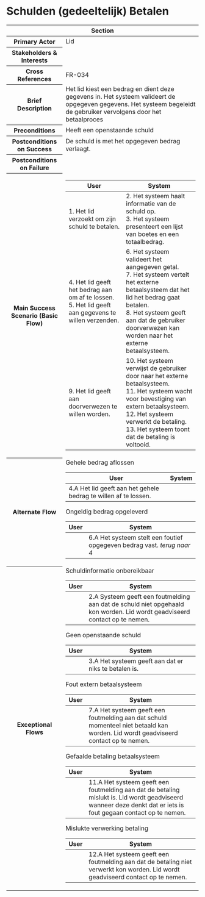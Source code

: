 # Schulden (gedeeltelijk) Betalen
<table> 
    <thead>
        <tr>
            <th scope="col" colspan="2">Section</th>
        </tr>
    </thead>
    <tbody>
        <tr>
            <th scope="row">Primary Actor</th>
            <td>Lid</td>
        </tr>
        <tr>
            <th scope="row">Stakeholders & Interests</th>
            <td></td>
        </tr>
        <tr>
            <th scope="row">Cross References</th>
            <td>FR-034</td>
        </tr>
        <tr>
            <th scope="row">Brief Description</th>
            <td>
                Het lid kiest een bedrag en dient deze gegevens in. Het systeem valideert de opgegeven gegevens. 
                Het systeem begeleidt de gebruiker vervolgens door het betaalproces</td>
        </tr>
        <tr>
            <th scope="row">Preconditions</th>
            <td>Heeft een openstaande schuld</td>
        </tr>
        <tr>
            <th scope="row">Postconditions on Success</th>
            <td>De schuld is met het opgegeven bedrag verlaagt.</td>
        </tr>
        <tr>
            <th scope="row">Postconditions on Failure</th>
            <td></td>
        </tr>
        <tr>
            <th scope="row">Main Success Scenario (Basic Flow)</th>
            <td>
                <table>
                    <thead>
                        <tr>
                            <th scope="col">User</th>
                            <th scope="col">System</th>
                        </tr>
                    </thead>
                    <tbody>
                        <tr>
                            <td>1. Het lid verzoekt om zijn schuld te betalen.</td>
                            <td>
                                2. Het systeem haalt informatie van de schuld op.<br>
                                3. Het systeem presenteert een lijst van boetes en een totaalbedrag.<br>
                            </td>
                        </tr>
                        <tr>
                            <td>
                                4. Het lid geeft het bedrag aan om af te lossen.<br>
                                5. Het lid geeft aan gegevens te willen verzenden.
                            </td>
                            <td>
                                6. Het systeem valideert het aangegeven getal.<br>
                                7. Het systeem vertelt het externe betaalsysteem dat het lid het bedrag gaat betalen.<br>
                                8. Het systeem geeft aan dat de gebruiker doorverwezen kan worden naar het externe betaalsysteem.
                            </td>
                        </tr>
                        <tr>
                            <td>
                                9. Het lid geeft aan doorverwezen te willen worden.
                            </td>
                            <td>
                                10. Het systeem verwijst de gebruiker door naar het externe betaalsysteem.<br> 
                                11. Het systeem wacht voor bevestiging van extern betaalsysteem.<br>
                                12. Het systeem verwerkt de betaling.<br>
                                13. Het systeem toont dat de betaling is voltooid.
                            </td>
                        </tr>
                    </tbody>
                </table>
            </td>
        </tr>
        <tr>
            <th scope="row">Alternate Flow</th>
            <td>
                <div>Gehele bedrag aflossen</div>           
                <table>
                    <thead>
                        <tr>
                            <th scope="col">User</th>
                            <th scope="col">System</th>
                        </tr>
                    </thead>
                    <tbody> 
                        <tr>
                            <td>4.A Het lid geeft aan het gehele bedrag te willen af te lossen.</td>
                            <td></td>
                        </tr>
                    </tbody>
                </table>
                <div>Ongeldig bedrag opgeleverd</div>
                <table>
                    <thead>
                        <tr>
                            <th scope="col">User</th>
                            <th scope="col">System</th>
                        </tr>
                    </thead>
                    <tbody> 
                        <tr>
                            <td></td>
                            <td>6.A Het systeem stelt een foutief opgegeven bedrag vast. <em>terug naar 4</em></td>
                        </tr>
                    </tbody>
                </table> 
            </td>
        </tr>
        <tr>
            <th scope="row">Exceptional Flows</th>
            <td>
                <div>Schuldinformatie onbereikbaar</div>
                <table>
                    <thead>
                        <tr>
                            <th scope="col">User</th>
                            <th scope="col">System</th>
                        </tr>
                    </thead>
                    <tbody> 
                        <tr>
                            <td></td>
                            <td>
                                2.A Systeem geeft een foutmelding aan dat de schuld niet opgehaald kon worden.
                                Lid wordt geadviseerd contact op te nemen. 
                            </td>
                        </tr>
                    </tbody>
                </table>
                <div>Geen openstaande schuld</div>  
                <table>
                    <thead>
                        <tr>
                            <th scope="col">User</th>
                            <th scope="col">System</th>
                        </tr>
                    </thead>
                    <tbody> 
                        <tr>
                            <td></td>
                            <td>3.A Het systeem geeft aan dat er niks te betalen is.</td>
                        </tr>
                    </tbody>
                </table>    
                <div>Fout extern betaalsysteem</div>            
                <table>
                    <thead>
                        <tr>
                            <th scope="col">User</th>
                            <th scope="col">System</th>
                        </tr>
                    </thead>
                    <tbody> 
                        <tr>
                            <td></td>
                            <td>
                                7.A Het systeem geeft een foutmelding aan dat schuld momenteel niet betaald kan worden. 
                                Lid wordt geadviseerd contact op te nemen.
                            </td>
                        </tr>
                    </tbody>
                </table>
                <div>Gefaalde betaling betaalsysteem</div>
                <table>
                    <thead>
                        <tr>
                            <th scope="col">User</th>
                            <th scope="col">System</th>
                        </tr>
                    </thead>
                    <tbody> 
                        <tr>
                            <td></td>
                            <td>
                                11.A Het systeem geeft een foutmelding aan dat de betaling mislukt is.
                                Lid wordt geadviseerd wanneer deze denkt dat er iets is fout gegaan contact op te nemen.
                            </td>
                        </tr>
                    </tbody>
                </table>
                <div>Mislukte verwerking betaling</div>
                <table>
                    <thead>
                        <tr>
                            <th scope="col">User</th>
                            <th scope="col">System</th>
                        </tr>
                    </thead>
                    <tbody> 
                        <tr>
                            <td></td>
                            <td>
                                12.A Het systeem geeft een foutmelding aan dat de betaling niet verwerkt kon worden.
                                Lid wordt geadviseerd contact op te nemen.
                            </td>
                        </tr>
                    </tbody>
                </table> 
            </td>
        </tr>
    </tbody>
</table>
